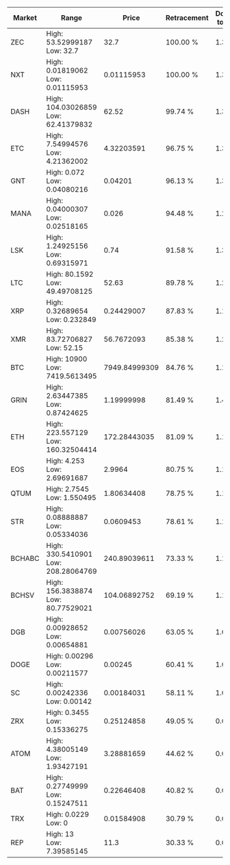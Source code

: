 | Market | Range | Price| Retracement | Doubles to 50% |
| --- | --- | --- | --- | --- |
| ZEC | High: 53.52999187<br />Low: 32.7 | 32.7 | 100.00 % | 1.32 |
| NXT | High: 0.01819062<br />Low: 0.01115953 | 0.01115953 | 100.00 % | 1.32 |
| DASH | High: 104.03026859<br />Low: 62.41379832 | 62.52 | 99.74 % | 1.33 |
| ETC | High: 7.54994576<br />Low: 4.21362002 | 4.32203591 | 96.75 % | 1.36 |
| GNT | High: 0.072<br />Low: 0.04080216 | 0.04201 | 96.13 % | 1.34 |
| MANA | High: 0.04000307<br />Low: 0.02518165 | 0.026 | 94.48 % | 1.25 |
| LSK | High: 1.24925156<br />Low: 0.69315971 | 0.74 | 91.58 % | 1.31 |
| LTC | High: 80.1592<br />Low: 49.49708125 | 52.63 | 89.78 % | 1.23 |
| XRP | High: 0.32689654<br />Low: 0.232849 | 0.24429007 | 87.83 % | 1.15 |
| XMR | High: 83.72706827<br />Low: 52.15 | 56.7672093 | 85.38 % | 1.20 |
| BTC | High: 10900<br />Low: 7419.5613495 | 7949.84999309 | 84.76 % | 1.15 |
| GRIN | High: 2.63447385<br />Low: 0.87424625 | 1.19999998 | 81.49 % | 1.46 |
| ETH | High: 223.557129<br />Low: 160.32504414 | 172.28443035 | 81.09 % | 1.11 |
| EOS | High: 4.253<br />Low: 2.69691687 | 2.9964 | 80.75 % | 1.16 |
| QTUM | High: 2.7545<br />Low: 1.550495 | 1.80634408 | 78.75 % | 1.19 |
| STR | High: 0.08888887<br />Low: 0.05334036 | 0.0609453 | 78.61 % | 1.17 |
| BCHABC | High: 330.5410901<br />Low: 208.28064769 | 240.89039611 | 73.33 % | 1.12 |
| BCHSV | High: 156.3838874<br />Low: 80.77529021 | 104.06892752 | 69.19 % | 1.14 |
| DGB | High: 0.00928652<br />Low: 0.00654881 | 0.00756026 | 63.05 % | 1.05 |
| DOGE | High: 0.00296<br />Low: 0.00211577 | 0.00245 | 60.41 % | 1.04 |
| SC | High: 0.00242336<br />Low: 0.00142 | 0.00184031 | 58.11 % | 1.04 |
| ZRX | High: 0.3455<br />Low: 0.15336275 | 0.25124858 | 49.05 % | 0.00 |
| ATOM | High: 4.38005149<br />Low: 1.93427191 | 3.28881659 | 44.62 % | 0.00 |
| BAT | High: 0.27749999<br />Low: 0.15247511 | 0.22646408 | 40.82 % | 0.00 |
| TRX | High: 0.0229<br />Low: 0 | 0.01584908 | 30.79 % | 0.00 |
| REP | High: 13<br />Low: 7.39585145 | 11.3 | 30.33 % | 0.00 |
